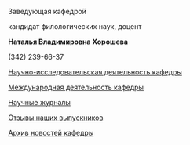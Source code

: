 Заведующая кафедрой
   

 кандидат филологических наук, доцент
 

**Наталья Владимировна Хорошева** 


 (342) 239-66-37
 


  
 



  

  

  


[Научно-исследовательская деятельность кафедры](http://www.psu.ru/fakultety/fakultet-sovremennykh-inostrannykh-yazykov-i-literatur/kafedry/kafedra-lingvistiki-i-perevoda/nauchno-issledovatelskaya-deyatelnost-kafedry) 


[Международная деятельность кафедры](http://www.psu.ru/fakultety/fakultet-sovremennykh-inostrannykh-yazykov-i-literatur/kafedry/kafedra-lingvistiki-i-perevoda/mezhdunarodnaya-deyatelnost-kafedry) 
  

[Научные журналы](http://www.psu.ru/fakultety/fakultet-sovremennykh-inostrannykh-yazykov-i-literatur/kafedry/kafedra-lingvistiki-i-perevoda/nauchnye-zhurnaly) 


[Отзывы наших выпускников](http://www.psu.ru/fakultety/fakultet-sovremennykh-inostrannykh-yazykov-i-literatur/kafedry/kafedra-romanskoj-filologii/otzyvy-nashikh-vypusknikov) 
  

[Архив новостей кафедры](http://www.psu.ru/fakultety/fakultet-sovremennykh-inostrannykh-yazykov-i-literatur/kafedry/kafedra-romanskoj-filologii/arkhiv-novostej-kafedry)